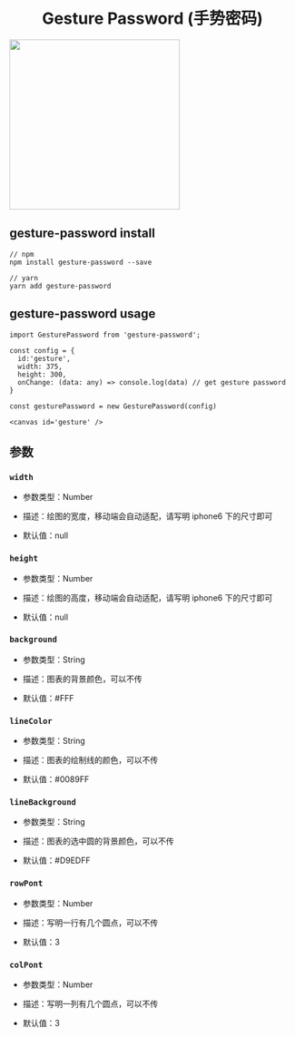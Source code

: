 <h1 align="center">
  Gesture Password (手势密码)
</h1>

<img height="300" src="https://user-images.githubusercontent.com/11746742/68995608-735b4a00-08ca-11ea-8402-2d5229beaceb.png"></img>

## gesture-password install

```
// npm
npm install gesture-password --save

// yarn
yarn add gesture-password
```

## gesture-password usage

```
import GesturePassword from 'gesture-password';

const config = {
  id:'gesture',
  width: 375,
  height: 300,
  onChange: (data: any) => console.log(data) // get gesture password
}

const gesturePassword = new GesturePassword(config)

<canvas id='gesture' />
```

## 参数

### `width`

- 参数类型：Number

- 描述：绘图的宽度，移动端会自动适配，请写明 iphone6 下的尺寸即可

- 默认值：null

### `height`

- 参数类型：Number

- 描述：绘图的高度，移动端会自动适配，请写明 iphone6 下的尺寸即可

- 默认值：null

### `background`

- 参数类型：String

- 描述：图表的背景颜色，可以不传

- 默认值：#FFF

### `lineColor`

- 参数类型：String

- 描述：图表的绘制线的颜色，可以不传

- 默认值：#0089FF

### `lineBackground`

- 参数类型：String

- 描述：图表的选中圆的背景颜色，可以不传

- 默认值：#D9EDFF

### `rowPont`

- 参数类型：Number

- 描述：写明一行有几个圆点，可以不传

- 默认值：3

### `colPont`

- 参数类型：Number

- 描述：写明一列有几个圆点，可以不传

- 默认值：3